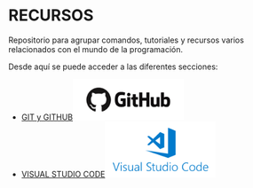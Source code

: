 <link href="style.css" rel="stylesheet"></link>

# RECURSOS
Repositorio para agrupar comandos, tutoriales y recursos varios relacionados con el mundo de la programación.

Desde aquí se puede acceder a las diferentes secciones:


- <div><a href="/GitHub">GIT y GITHUB</a><img src="GitHub/img/logo.png" width="200"></div>


- <div><a href="/VSCode">VISUAL STUDIO CODE</a><img src="VSCode/img/logo.png" width="200"></div>



